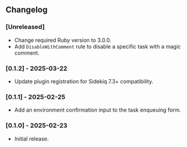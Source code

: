 ## Changelog

### [Unreleased]

- Change required Ruby version to 3.0.0.
- Add `DisableWithComment` rule to disable a specific task with a magic comment.

### [0.1.2] - 2025-03-22

- Update plugin registration for Sidekiq 7.3+ compatibility.

### [0.1.1] - 2025-02-25

- Add an environment confirmation input to the task enqueuing form.

### [0.1.0] - 2025-02-23

- Initial release.

